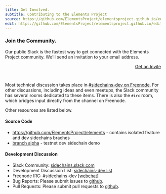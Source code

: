 ```yaml
---
title: Get Involved.
subtitle: Contributing to the Elements Project
source: https://github.com/ElementsProject/elementsproject.github.io/edit/hexo/source/contributing/index.md
edit: https://github.com/ElementsProject/elementsproject.github.io/edit/hexo/source/contributing/index.md
---
```


<div class="ui vertical stripe segment" style="padding: 0; border: 0; margin-bottom: 3em;">
  <h3 class="ui header">Join the Community.</h3>
  <p>Our public Slack is the fastest way to get connected with the Elements Project community.  We'll send an invitation to your email address.</p>
  <a href="https://chat.elementsproject.org/" class="ui button primary huge" style="float:right;">Get an Invite<i class="icon right chevron"></i></a>
  <div style="clear: both;"></div>
</div>

Most technical discussion takes place in [#sidechains-dev on Freenode](http://webchat.freenode.net/?channels=%23sidechains-dev).  For other discussions, including ideas and even meetups, the Slack community has several rooms dedicated to these items.  There is also the <code>#irc</code> room, which bridges input directly from the channel on Freenode.

Other resources are listed below.

#### Source Code
* https://github.com/ElementsProject/elements - contains isolated feature and dev sidechains braches
 * [branch alpha](https://github.com/ElementsProject/bitcoin/tree/alpha) - testnet dev sidechain demo

#### Development Discussion
* Slack Community: [sidechains.slack.com](https://sidechains.slack.com)
* Development Discussion List: [sidechains-dev list](https://lists.linuxfoundation.org/mailman/listinfo/sidechains-dev)
* Freenode IRC: #sidechains-dev [[webchat](http://webchat.freenode.net/?channels=%23sidechains-dev)]
* Bug Reports: Please submit issues to [github](https://github.com/ElementsProject/elements/issues).
* Pull Requests: Please submit pull requests to [github](https://github.com/ElementsProject/elements/pulls).
